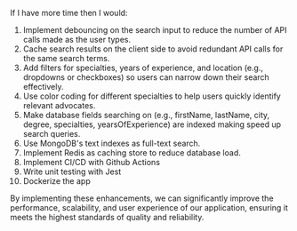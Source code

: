 If I have more time then I would:
1. Implement debouncing on the search input to reduce the number of API calls made as the user types.
2. Cache search results on the client side to avoid redundant API calls for the same search terms.
3. Add filters for specialties, years of experience, and location (e.g., dropdowns or checkboxes) so users can narrow down their search effectively.
4. Use color coding for different specialties to help users quickly identify relevant advocates.
5. Make database fields searching on (e.g., firstName, lastName, city, degree, specialties, yearsOfExperience) are indexed making speed up search queries.
6. Use MongoDB's text indexes as full-text search.
7. Implement Redis as caching store to reduce database load.
8. Implement CI/CD with Github Actions
9. Write unit testing with Jest
10. Dockerize the app

By implementing these enhancements, we can significantly improve the performance, scalability, and user experience of our application, ensuring it meets the highest standards of quality and reliability.